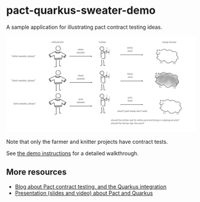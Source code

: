 # pact-quarkus-sweater-demo
A sample application for illustrating pact contract testing ideas.

![the flow of the application](images/app-flow.png)

Note that only the farmer and knitter projects have contract tests. 

See [the demo instructions](./demo-script.md) for a detailed walkthrough.

## More resources

- [Blog about Pact contract testing, and the Quarkus integration](https://quarkus.io/blog/pact-and-quarkus-3/)
- [Presentation (slides and video) about Pact and Quarkus](https://hollycummins.com/contract-testing-devoxx-greece/)
